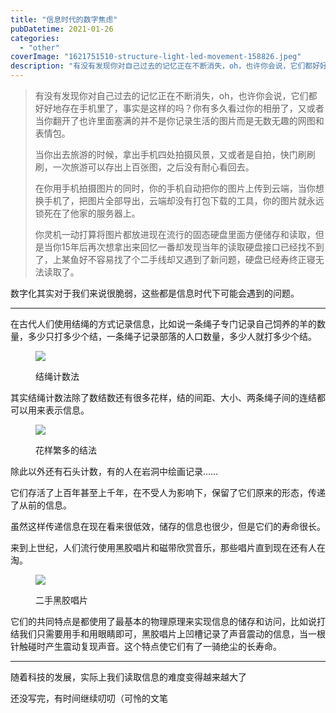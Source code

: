 ```yaml
---
title: "信息时代的数字焦虑"
pubDatetime: 2021-01-26
categories:
  - "other"
coverImage: "1621751510-structure-light-led-movement-158826.jpeg"
description: "有没有发现你对自己过去的记忆正在不断消失，oh，也许你会说，它们都好好地存在手机里了，事实是这样的吗？你有多久看过你的相册了，又或者当你翻开了也许里面塞满的并不是你记录生活的图片而是无数无趣的网图和表情包。 当你出去旅游的时候，拿出手机四处拍摄风景，又或者是自拍，快门刷刷刷，一次旅游可以存出上百张图，之后没有耐心看回去。 在你用手机拍摄图片的同时，你的手机自动把你的图片上传到云端，当你想换手机了，把图片全部导出，云端却没有打包下载的工具，你的图片就永远锁死在了他家的服务器上。"
---
```


> 有没有发现你对自己过去的记忆正在不断消失，oh，也许你会说，它们都好好地存在手机里了，事实是这样的吗？你有多久看过你的相册了，又或者当你翻开了也许里面塞满的并不是你记录生活的图片而是无数无趣的网图和表情包。
>
> 当你出去旅游的时候，拿出手机四处拍摄风景，又或者是自拍，快门刷刷刷，一次旅游可以存出上百张图，之后没有耐心看回去。
>
> 在你用手机拍摄图片的同时，你的手机自动把你的图片上传到云端，当你想换手机了，把图片全部导出，云端却没有打包下载的工具，你的图片就永远锁死在了他家的服务器上。
>
> 你灵机一动打算将图片都放进现在流行的固态硬盘里面方便储存和读取，但是当你15年后再次想拿出来回忆一番却发现当年的读取硬盘接口已经找不到了，上某鱼好不容易找了个二手线却又遇到了新问题，硬盘已经寿终正寝无法读取了。

数字化其实对于我们来说很脆弱，这些都是信息时代下可能会遇到的问题。

---

在古代人们使用结绳的方式记录信息，比如说一条绳子专门记录自己饲养的羊的数量，多少只打多少个结，一条绳子记录部落的人口数量，多少人就打多少个结。

<figure>

[![](https://maxtuneblog.oss-cn-shenzhen.aliyuncs.com/old/assets/images/image-1.png)](https://mxte.cc/?attachment_id=60)

<figcaption>

结绳计数法

</figcaption>

</figure>

其实结绳计数法除了数结数还有很多花样，结的间距、大小、两条绳子间的连结都可以用来表示信息。

<figure>

[![](https://maxtuneblog.oss-cn-shenzhen.aliyuncs.com/old/assets/images/image.png)](https://mxte.cc/?attachment_id=59)

<figcaption>

花样繁多的结法

</figcaption>

</figure>

除此以外还有石头计数，有的人在岩洞中绘画记录……

它们存活了上百年甚至上千年，在不受人为影响下，保留了它们原来的形态，传递了从前的信息。

虽然这样传递信息在现在看来很低效，储存的信息也很少，但是它们的寿命很长。

来到上世纪，人们流行使用黑胶唱片和磁带欣赏音乐，那些唱片直到现在还有人在淘。

<figure>

[![](https://maxtuneblog.oss-cn-shenzhen.aliyuncs.com/old/assets/images/image-3.png)](https://mxte.cc/?attachment_id=62)

<figcaption>

二手黑胶唱片

</figcaption>

</figure>

它们的共同特点是都使用了最基本的物理原理来实现信息的储存和访问，比如说打结我们只需要用手和用眼睛即可，黑胶唱片上凹槽记录了声音震动的信息，当一根针触碰时产生震动复现声音。这个特点使它们有了一骑绝尘的长寿命。

---

随着科技的发展，实际上我们读取信息的难度变得越来越大了

还没写完，有时间继续叨叨（可怜的文笔
